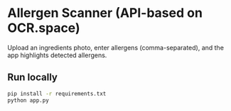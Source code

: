 # Allergen Scanner (API-based on OCR.space)

Upload an ingredients photo, enter allergens (comma-separated), and the app highlights detected allergens.

## Run locally
```bash
pip install -r requirements.txt
python app.py

